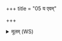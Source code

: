 +++
title = "05 य एवम्"

+++
<details><summary>मूलम् (WS)</summary>

य एवं विदुषो साधुकीर्तयत्येतैरेवैनं तमोभिः प्रोर्णोति ॥ ५ ॥
</details>